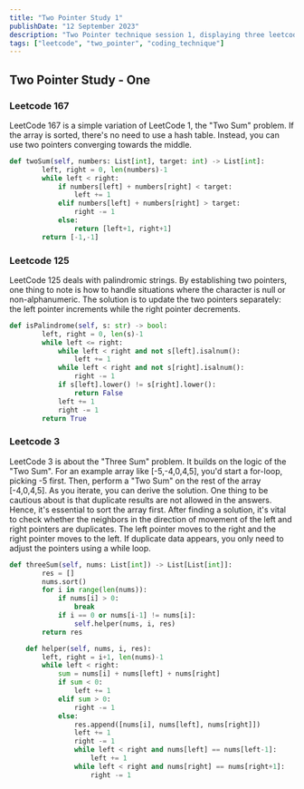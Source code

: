 ```yaml
---
title: "Two Pointer Study 1"
publishDate: "12 September 2023"
description: "Two Pointer technique session 1, displaying three leetcode solution with my thoughts"
tags: ["leetcode", "two_pointer", "coding_technique"]
---
```


## Two Pointer Study - One

### Leetcode 167

LeetCode 167 is a simple variation of LeetCode 1, the "Two Sum" problem. If the array is sorted, there's no need to use a hash table. Instead, you can use two pointers converging towards the middle.

```python
def twoSum(self, numbers: List[int], target: int) -> List[int]:
        left, right = 0, len(numbers)-1
        while left < right:
            if numbers[left] + numbers[right] < target:
                left += 1
            elif numbers[left] + numbers[right] > target:
                right -= 1
            else:
                return [left+1, right+1]
        return [-1,-1]
```

### Leetcode 125

LeetCode 125 deals with palindromic strings. By establishing two pointers, one thing to note is how to handle situations where the character is null or non-alphanumeric. The solution is to update the two pointers separately: the left pointer increments while the right pointer decrements.

```python
def isPalindrome(self, s: str) -> bool:
        left, right = 0, len(s)-1
        while left <= right:
            while left < right and not s[left].isalnum():
                left += 1
            while left < right and not s[right].isalnum():
                right -= 1
            if s[left].lower() != s[right].lower():
                return False
            left += 1
            right -= 1
        return True
```

### Leetcode 3

LeetCode 3 is about the "Three Sum" problem. It builds on the logic of the "Two Sum". For an example array like [-5,-4,0,4,5], you'd start a for-loop, picking -5 first. Then, perform a "Two Sum" on the rest of the array [-4,0,4,5]. As you iterate, you can derive the solution. One thing to be cautious about is that duplicate results are not allowed in the answers. Hence, it's essential to sort the array first. After finding a solution, it's vital to check whether the neighbors in the direction of movement of the left and right pointers are duplicates. The left pointer moves to the right and the right pointer moves to the left. If duplicate data appears, you only need to adjust the pointers using a while loop.

```python
def threeSum(self, nums: List[int]) -> List[List[int]]:
        res = []
        nums.sort()
        for i in range(len(nums)):
            if nums[i] > 0:
                break
            if i == 0 or nums[i-1] != nums[i]:
                self.helper(nums, i, res)
        return res

    def helper(self, nums, i, res):
        left, right = i+1, len(nums)-1
        while left < right:
            sum = nums[i] + nums[left] + nums[right]
            if sum < 0:
                left += 1
            elif sum > 0:
                right -= 1
            else:
                res.append([nums[i], nums[left], nums[right]])
                left += 1
                right -= 1
                while left < right and nums[left] == nums[left-1]:
                    left += 1
                while left < right and nums[right] == nums[right+1]:
                    right -= 1
```
